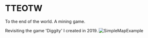 # TTEOTW
To the end of the world. A mining game.

Revisiting the game 'Diggity' I created in 2019.
![SimpleMapExample](https://github.com/Bocajls/TTEOTW/assets/33924769/abb13322-1c8f-45c3-ad3c-ca3567cf6bbd)

